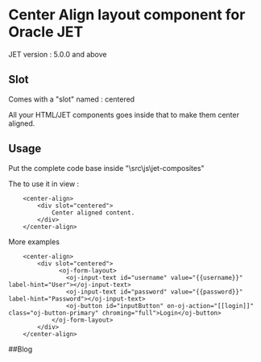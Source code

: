# Center Align layout component for Oracle JET 

JET  version : 5.0.0 and above

## Slot
Comes with a "slot" named : centered

All your HTML/JET components goes inside that to make them center aligned.

## Usage
Put the complete code base inside "\src\js\jet-composites"

The to use it in view : 

```
	<center-align>
		<div slot="centered">
			Center aligned content.
		</div>
	</center-align>
```

More examples

```
	<center-align>
		<div slot="centered">
			  <oj-form-layout>
				<oj-input-text id="username" value="{{username}}" label-hint="User"></oj-input-text>
				<oj-input-text id="password" value="{{password}}" label-hint="Password"></oj-input-text>
				<oj-button id="inputButton" on-oj-action="[[login]]" class="oj-button-primary" chroming="full">Login</oj-button>
			</oj-form-layout>
		</div>
	</center-align>
```

##Blog

